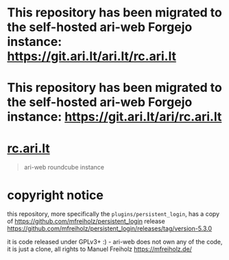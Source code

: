 # This repository has been migrated to the self-hosted ari-web Forgejo instance: <https://git.ari.lt/ari.lt/rc.ari.lt>
# This repository has been migrated to the self-hosted ari-web Forgejo instance: <https://git.ari.lt/ari/rc.ari.lt>
# [rc.ari.lt](https://rc.ari.lt/)

> ari-web roundcube instance

# copyright notice

this repository, more specifically the `plugins/persistent_login`, has
a copy of https://github.com/mfreiholz/persistent_login release
https://github.com/mfreiholz/persistent_login/releases/tag/version-5.3.0

it is code released under GPLv3+ :) - ari-web does not own any of the code,
it is just a clone, all rights to Manuel Freiholz <https://mfreiholz.de/>
